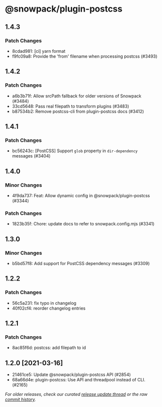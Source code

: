 # @snowpack/plugin-postcss

## 1.4.3

### Patch Changes

- 8cdad981: [ci] yarn format <matthewp>
- f9fc09a8: Provide the 'from' filename when processing postcss (#3493) <Matthew Phillips>

## 1.4.2

### Patch Changes

- a6b3b71f: Allow srcPath fallback for older versions of Snowpack (#3484) <Drew Powers>
- 33cd5648: Pass real filepath to transform plugins (#3483) <Drew Powers>
- b87534b2: Remove postcss-cli from plugin-postcss docs (#3412) <Adam Burgess>

## 1.4.1

### Patch Changes

- bc56243c: [PostCSS] Support `glob` property in `dir-dependency` messages (#3404) <Brad Cornes>

## 1.4.0

### Minor Changes

- 4f9da737: Feat: Allow dynamic config in @snowpack/plugin-postcss (#3344) <Drew Powers>

### Patch Changes

- 1823b35f: Chore: update docs to refer to snowpack.config.mjs (#3341) <Drew Powers>

## 1.3.0

### Minor Changes

- b5bd57f8: Add support for PostCSS dependency messages (#3309) <Brad Cornes>

## 1.2.2

### Patch Changes

- 56c5a231: fix typo in changelog
- 40f02cf4: reorder changelog entries

## 1.2.1

### Patch Changes

- 8ac85f6d: postcss: add filepath to id

## 1.2.0 [2021-03-16]

- 21461ce5: Update @snowpack/plugin-postcss API (#2854) <Drew Powers>
- 68a66d4e: plugin-postcss: Use API and threadpool instead of CLI. (#2165) <Josh Wilson>

_For older releases, check our curated [release update thread](https://github.com/snowpackjs/snowpack/discussions/1183) or the raw [commit history](https://github.com/snowpackjs/snowpack/commits/main/plugins/plugin-postcss)._
